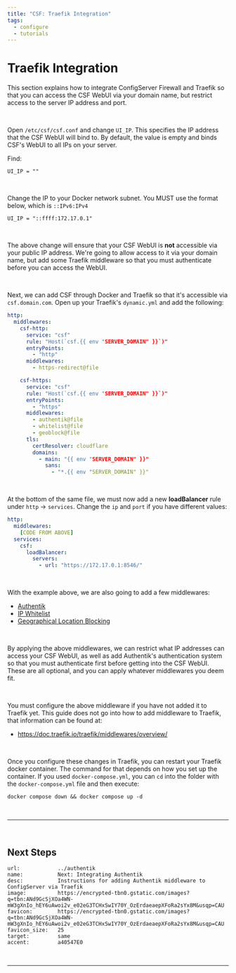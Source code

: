 ```yaml
---
title: "CSF: Traefik Integration"
tags:
  - configure
  - tutorials
---
```


# Traefik Integration
This section explains how to integrate ConfigServer Firewall and Traefik so that you can access the CSF WebUI via your domain name, but restrict access to the server IP address and port.

<br />

Open `/etc/csf/csf.conf` and change `UI_IP`. This specifies the IP address that the CSF WebUI will bind to. By default, the value is empty and binds CSF's WebUI to all IPs on your server.

Find:

```shell
UI_IP = ""
```

<br />

Change the IP to your Docker network subnet. You MUST use the format below, which is `::IPv6:IPv4`

```shell
UI_IP = "::ffff:172.17.0.1"
```

<br />

The above change will ensure that your CSF WebUI is **not** accessible via your public IP address. We're going to allow access to it via your domain name, but add some Traefik middleware so that you must authenticate before you can access the WebUI.

<br />

Next, we can add CSF through Docker and Traefik so that it's accessible via `csf.domain.com`. Open up your Traefik's `dynamic.yml` and add the following:

```yml
http:
  middlewares:
    csf-http:
      service: "csf"
      rule: "Host(`csf.{{ env "SERVER_DOMAIN" }}`)"
      entryPoints:
        - "http"
      middlewares:
        - https-redirect@file

    csf-https:
      service: "csf"
      rule: "Host(`csf.{{ env "SERVER_DOMAIN" }}`)"
      entryPoints:
        - "https"
      middlewares:
        - authentik@file
        - whitelist@file
        - geoblock@file
      tls:
        certResolver: cloudflare
        domains:
          - main: "{{ env "SERVER_DOMAIN" }}"
            sans:
              - "*.{{ env "SERVER_DOMAIN" }}"
```

<br />

At the bottom of the same file, we must now add a new **loadBalancer** rule under `http` -> `services`. Change the `ip` and `port` if you have different values:

```yml
http:
  middlewares:
    [CODE FROM ABOVE]
  services:
    csf:
      loadBalancer:
        servers:
          - url: "https://172.17.0.1:8546/"
```

<br />

With the example above, we are also going to add a few middlewares:

- [Authentik](https://goauthentik.io/)
- [IP Whitelist](https://doc.traefik.io/traefik/middlewares/http/ipwhitelist/)
- [Geographical Location Blocking](https://plugins.traefik.io/plugins/62947302108ecc83915d7781/LICENSE)

<br />

By applying the above middlewares, we can restrict what IP addresses can access your CSF WebUI, as well as add Authentik's authentication system so that you must authenticate first before getting into the CSF WebUI. These are all optional, and you can apply whatever middlewares you deem fit.

<br />

You must configure the above middleware if you have not added it to Traefik yet. This guide does not go into how to add middleware to Traefik, that information can be found at:

- https://doc.traefik.io/traefik/middlewares/overview/

<br />

Once you configure these changes in Traefik, you can restart your Traefik docker container. The command for that depends on how you set up the container. If you used `docker-compose.yml`, you can `cd` into the folder with the `docker-compose.yml` file and then execute:

```shell
docker compose down && docker compose up -d
```

<br />

---

<br />

## Next Steps

```embed
url:            ../authentik
name:           Next: Integrating Authentik
desc:           Instructions for adding Authentik middleware to ConfigServer via Traefik
image:          https://encrypted-tbn0.gstatic.com/images?q=tbn:ANd9GcSjXOa4WN-mW3gXnIo_hEY6uAwoi2v_e02eG3TCHxSwIY70Y_OzErdaeaepXFoRa2sYx8M&usqp=CAU
favicon:        https://encrypted-tbn0.gstatic.com/images?q=tbn:ANd9GcSjXOa4WN-mW3gXnIo_hEY6uAwoi2v_e02eG3TCHxSwIY70Y_OzErdaeaepXFoRa2sYx8M&usqp=CAU
favicon_size:   25
target:         same
accent:         a40547E0
```

<br />

---

<br />
